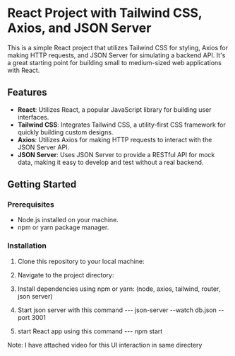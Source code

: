 # React Project with Tailwind CSS, Axios, and JSON Server

This is a simple React project that utilizes Tailwind CSS for styling, Axios for making HTTP requests, and JSON Server for simulating a backend API. It's a great starting point for building small to medium-sized web applications with React.

## Features

- **React**: Utilizes React, a popular JavaScript library for building user interfaces.
- **Tailwind CSS**: Integrates Tailwind CSS, a utility-first CSS framework for quickly building custom designs.
- **Axios**: Utilizes Axios for making HTTP requests to interact with the JSON Server API.
- **JSON Server**: Uses JSON Server to provide a RESTful API for mock data, making it easy to develop and test without a real backend.

## Getting Started

### Prerequisites

- Node.js installed on your machine.
- npm or yarn package manager.

### Installation

1. Clone this repository to your local machine:


2. Navigate to the project directory:


3. Install dependencies using npm or yarn: (node, axios, tailwind, router, json server)

4. Start json server with this command --- json-server --watch db.json --port 3001

5. start React app using this command ---  npm start

Note: I have attached video for this UI interaction in same directery



